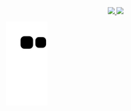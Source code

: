 <div align="center">
  <a href="https://github.com/Roosevelt-Daflon">
  <img height="180em" src="https://github-readme-stats.vercel.app/api?username=Roosevelt-Daflon&show_icons=true&theme=dracula&include_all_commits=true&count_private=true"/>
  <img height="180em" src="https://github-readme-stats.vercel.app/api/top-langs/?username=Roosevelt-Daflon&layout=compact&langs_count=7&theme=tokyonight&hide=ShaderLab,HLSl"/>
    </div>

  ![Snake animation](https://github.com/Roosevelt-Daflon/Roosevelt-Daflon/blob/output/github-contribution-grid-snake.svg)

